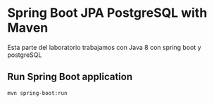 # Spring Boot JPA PostgreSQL with Maven

Esta parte del laboratorio trabajamos con Java 8 con spring boot y postgreSQL 

## Run Spring Boot application
```
mvn spring-boot:run
```

